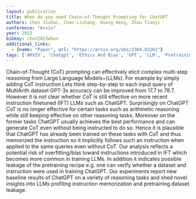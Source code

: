 ```yaml
---
layout: publication
title: When do you need Chain-of-Thought Prompting for ChatGPT
authors: Chen Jiuhai, Chen Lichang, Huang Heng, Zhou Tianyi
conference: "Arxiv"
year: 2023
bibkey: chen2023when
additional_links:
  - {name: "Paper", url: "https://arxiv.org/abs/2304.03262"}
tags: ['ARXIV', 'Chatgpt', 'Ethics And Bias', 'GPT', 'LLM', 'Pretraining Methods', 'Prompting']
---
```

Chain-of-Thought (CoT) prompting can effectively elicit complex multi-step reasoning from Large Language Models~(LLMs). For example by simply adding CoT instruction Lets think step-by-step to each input query of MultiArith dataset GPT-3s accuracy can be improved from 17.7 to 78.7. However it is not clear whether CoT is still effective on more recent instruction finetuned (IFT) LLMs such as ChatGPT. Surprisingly on ChatGPT CoT is no longer effective for certain tasks such as arithmetic reasoning while still keeping effective on other reasoning tasks. Moreover on the former tasks ChatGPT usually achieves the best performance and can generate CoT even without being instructed to do so. Hence it is plausible that ChatGPT has already been trained on these tasks with CoT and thus memorized the instruction so it implicitly follows such an instruction when applied to the same queries even without CoT. Our analysis reflects a potential risk of overfitting/bias toward instructions introduced in IFT which becomes more common in training LLMs. In addition it indicates possible leakage of the pretraining recipe e.g. one can verify whether a dataset and instruction were used in training ChatGPT. Our experiments report new baseline results of ChatGPT on a variety of reasoning tasks and shed novel insights into LLMs profiling instruction memorization and pretraining dataset leakage.
